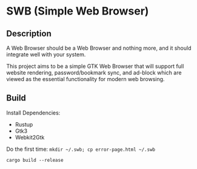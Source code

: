 # SWB (Simple Web Browser)

## Description


A Web Browser should be a Web Browser and nothing more, and it should integrate well with your system.

This project aims to be a simple GTK Web Browser that will support full website rendering, password/bookmark sync, and ad-block which are viewed as the essential functionality for modern web browsing.

## Build

Install Dependencies:
 - Rustup
 - Gtk3
 - Webkit2Gtk

Do the first time:
`mkdir ~/.swb; cp error-page.html ~/.swb`

`cargo build --release`
